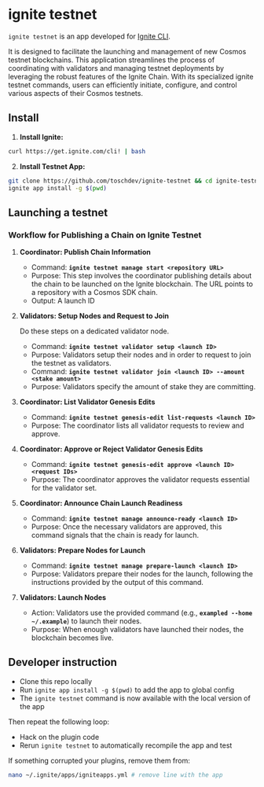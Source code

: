 # ignite testnet

`ignite testnet` is an app developed for [Ignite CLI](https://github.com/ignite/cli).

It is designed to facilitate the launching and management of new Cosmos testnet blockchains. This application streamlines the process of coordinating with validators and managing testnet deployments by leveraging the robust features of the Ignite Chain. With its specialized ignite testnet commands, users can efficiently initiate, configure, and control various aspects of their Cosmos testnets.

## Install

1. **Install Ignite:**
```bash
curl https://get.ignite.com/cli! | bash
```


2. **Install Testnet App:**
```bash
git clone https://github.com/toschdev/ignite-testnet && cd ignite-testnet
ignite app install -g $(pwd)
```

## Launching a testnet

### **Workflow for Publishing a Chain on Ignite Testnet**

1. **Coordinator: Publish Chain Information**
    - Command: **`ignite testnet manage start <repository URL>`**
    - Purpose: This step involves the coordinator publishing details about the chain to be launched on the Ignite blockchain. The URL points to a repository with a Cosmos SDK chain.
    - Output: A launch ID
1. **Validators: Setup Nodes and Request to Join**
   
   Do these steps on a dedicated validator node.
    - Command: **`ignite testnet validator setup <launch ID>`**
    - Purpose: Validators setup their nodes and in order to request to join the testnet as validators.
    - Command: **`ignite testnet validator join <launch ID> --amount <stake amount>`**
    - Purpose: Validators specify the amount of stake they are committing.
2. **Coordinator: List Validator Genesis Edits**
    - Command: **`ignite testnet genesis-edit list-requests <launch ID>`**
    - Purpose: The coordinator lists all validator requests to review and approve.
3. **Coordinator: Approve or Reject Validator Genesis Edits**
    - Command: **`ignite testnet genesis-edit approve <launch ID> <request IDs>`**
    - Purpose: The coordinator approves the validator requests essential for the validator set.
4. **Coordinator: Announce Chain Launch Readiness**
    - Command: **`ignite testnet manage announce-ready <launch ID>`**
    - Purpose: Once the necessary validators are approved, this command signals that the chain is ready for launch.
5. **Validators: Prepare Nodes for Launch**
    - Command: **`ignite testnet manage prepare-launch <launch ID>`**
    - Purpose: Validators prepare their nodes for the launch, following the instructions provided by the output of this command.
6. **Validators: Launch Nodes**
    - Action: Validators use the provided command (e.g., **`exampled --home ~/.example`**) to launch their nodes.
    - Purpose: When enough validators have launched their nodes, the blockchain becomes live.

## Developer instruction

- Clone this repo locally
- Run `ignite app install -g $(pwd)` to add the app to global config
- The `ignite testnet` command is now available with the local version of the app

Then repeat the following loop:

- Hack on the plugin code
- Rerun `ignite testnet` to automatically recompile the app and test

If something corrupted your plugins, remove them from:

```bash
nano ~/.ignite/apps/igniteapps.yml # remove line with the app
```